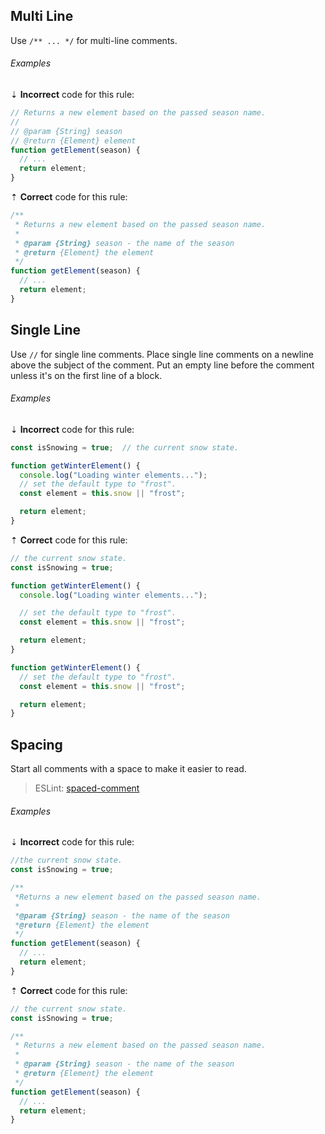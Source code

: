## Multi Line

Use `/** ... */` for multi-line comments.

###### Examples

⇣ **Incorrect** code for this rule:

```js
// Returns a new element based on the passed season name.
//
// @param {String} season
// @return {Element} element
function getElement(season) {
  // ...
  return element;
}
```

⇡ **Correct** code for this rule:

```js
/**
 * Returns a new element based on the passed season name.
 *
 * @param {String} season - the name of the season
 * @return {Element} the element
 */
function getElement(season) {
  // ...
  return element;
}
```

## Single Line

Use `//` for single line comments. Place single line comments on a newline above the subject of the comment. Put an empty line before the comment unless it's on the first line of a block.

###### Examples

⇣ **Incorrect** code for this rule:

<!--lint disable no-missing-blank-lines-->
<!-- prettier-ignore -->
```js
const isSnowing = true;  // the current snow state.
```

<!--lint enable no-missing-blank-lines-->

```js
function getWinterElement() {
  console.log("Loading winter elements...");
  // set the default type to "frost".
  const element = this.snow || "frost";

  return element;
}
```

⇡ **Correct** code for this rule:

```js
// the current snow state.
const isSnowing = true;
```

```js
function getWinterElement() {
  console.log("Loading winter elements...");

  // set the default type to "frost".
  const element = this.snow || "frost";

  return element;
}
```

```js
function getWinterElement() {
  // set the default type to "frost".
  const element = this.snow || "frost";

  return element;
}
```

## Spacing

Start all comments with a space to make it easier to read.

> ESLint: [spaced-comment][eslint/spaced-comment]

###### Examples

⇣ **Incorrect** code for this rule:

```js
//the current snow state.
const isSnowing = true;
```

```js
/**
 *Returns a new element based on the passed season name.
 *
 *@param {String} season - the name of the season
 *@return {Element} the element
 */
function getElement(season) {
  // ...
  return element;
}
```

⇡ **Correct** code for this rule:

```js
// the current snow state.
const isSnowing = true;
```

```js
/**
 * Returns a new element based on the passed season name.
 *
 * @param {String} season - the name of the season
 * @return {Element} the element
 */
function getElement(season) {
  // ...
  return element;
}
```

[eslint/spaced-comment]: https://eslint.org/docs/rules/spaced-comment
